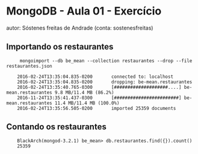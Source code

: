 # MongoDB - Aula 01 - Exercício
autor: Sóstenes freitas de Andrade (conta: sostenesfreitas)
 
## Importando os restaurantes
```
     mongoimport --db be_mean --collection restaurantes --drop --file restaurantes.json

    2016-02-24T13:35:04.835-0200	   connected to: localhost
	2016-02-24T13:35:04.835-0200	   dropping: be-mean.restaurantes
	2016-02-24T13:35:40.765-0300       [####################....] be-mean.restaurantes 9.8 MB/11.4 MB (86.2%)
    2016-11-24T13:35:41.437-0300       [########################] be-mean.restaurantes 11.4 MB/11.4 MB (100.0%)
	2016-02-24T13:35:56.505-0200	   imported 25359 documents
```

## Contando os restaurantes
```
    BlackArch(mongod-3.2.1) be_mean> db.restaurantes.find({}).count()
    25359 
```
